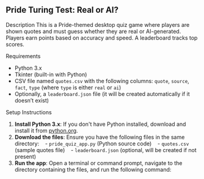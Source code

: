 ## Pride Turing Test: Real or AI?

Description
This is a Pride-themed desktop quiz game where players are shown quotes and must guess whether they are real or AI-generated. Players earn points based on accuracy and speed. A leaderboard tracks top scores.

Requirements
- Python 3.x
- Tkinter (built-in with Python)
- CSV file named `quotes.csv` with the following columns: `quote`, `source`, `fact`, `type` (where `type` is either `real` or `ai`)
- Optionally, a `leaderboard.json` file (it will be created automatically if it doesn’t exist)

Setup Instructions
1. **Install Python 3.x**: If you don't have Python installed, download and install it from [python.org](https://www.python.org/downloads/).
2. **Download the files**: Ensure you have the following files in the same directory:
   - `pride_quiz_app.py` (Python source code)
   - `quotes.csv` (sample quotes file)
   - `leaderboard.json` (optional, will be created if not present)
3. **Run the app**: Open a terminal or command prompt, navigate to the directory containing the files, and run the following command:
   
